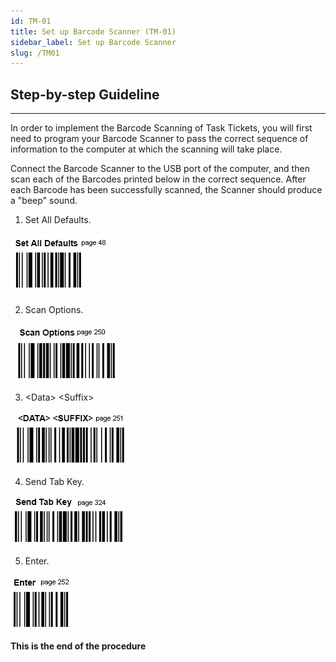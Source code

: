 ```yaml
---
id: TM-01
title: Set up Barcode Scanner (TM-01)
sidebar_label: Set up Barcode Scanner 
slug: /TM01
---
```

## Step-by-step Guideline
___

In order to implement the Barcode Scanning of Task Tickets, you will
first need to program your Barcode Scanner to pass the correct
sequence of information to the computer at which the scanning will
take place.  

Connect the Barcode Scanner to the USB port of the computer, and then
scan each of the Barcodes printed below in the correct sequence. After
each Barcode has been successfully scanned, the Scanner should produce
a "beep" sound.  

1.  Set All Defaults.  

![](../static/img/docs/TM-01/image1.jpg)  

2.  Scan Options.  

![](../static/img/docs/TM-01/image3.jpg)  


3.  \<Data\> \<Suffix\>

![](../static/img/docs/TM-01/image4.jpg)  

4.  Send Tab Key.  

![](../static/img/docs/TM-01/image5.jpg)  

5.  Enter.  

![](../static/img/docs/TM-01/image2.jpg)  


**This is the end of the procedure**
